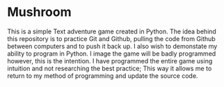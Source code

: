 # Mushroom
This is a simple Text adventure game created in Python.
The idea behind this repository is to practice Git and Github, pulling the code from Github between computers and to push it back up.
I also wish to demonstate my ability to program in Python. I image the game will be badly programmed however, this is the intention. I have programmed the entire
game using intuition and not researching the best practice; This way it allows me to return to my method of programming and update the source code.
